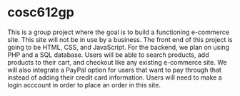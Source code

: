 # cosc612gp

This is a group project where the goal is to build a functioning e-commerce site.  This site will not be in use by a business.
The front end of this project is going to be HTML, CSS, and JavaScript.  For the backend, we plan on using PHP and a 
SQL database.  Users will be able to search products, add products to their cart, and checkout like any existing e-commerce site.
We will also integrate a PayPal option for users that want to pay through that instead of adding their credit card information.
Users will need to make a login acccount in order to place an order in this site.

